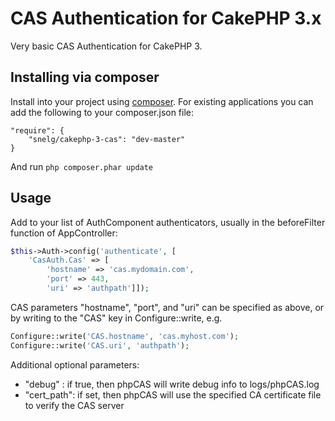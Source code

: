 # CAS Authentication for CakePHP 3.x

Very basic CAS Authentication for CakePHP 3.

## Installing via composer

Install into your project using [composer](http://getcomposer.org).
For existing applications you can add the
following to your composer.json file:

    "require": {
        "snelg/cakephp-3-cas": "dev-master"
    }

And run `php composer.phar update`

## Usage

Add to your list of AuthComponent authenticators, usually in the beforeFilter
function of AppController:

```php
$this->Auth->config('authenticate', [
    'CasAuth.Cas' => [
        'hostname' => 'cas.mydomain.com',
        'port' => 443,
        'uri' => 'authpath']]);
```

CAS parameters "hostname", "port", and "uri" can be specified as above, or by
writing to the "CAS" key in Configure::write, e.g.

```php
Configure::write('CAS.hostname', 'cas.myhost.com');
Configure::write('CAS.uri', 'authpath');
```

Additional optional parameters:
* "debug" : if true, then phpCAS will write debug info to logs/phpCAS.log
* "cert_path": if set, then phpCAS will use the specified CA certificate file to verify the CAS server